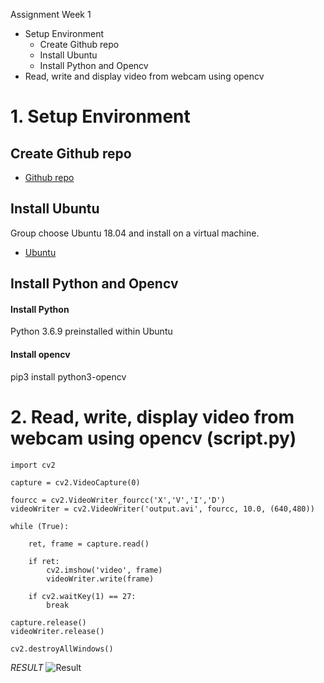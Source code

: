 Assignment Week 1

- Setup Environment
  + Create Github repo
  + Install Ubuntu 
  + Install Python and Opencv
- Read, write and display video from webcam using opencv
# 1. Setup Environment
## Create Github repo
* [Github repo](https://github.com/phucleminh/PPT)
## Install Ubuntu
Group choose Ubuntu 18.04 and install on a virtual machine.
* [Ubuntu](https://releases.ubuntu.com/18.04/)
## Install Python and Opencv
#### Install Python
 Python 3.6.9 preinstalled within Ubuntu
#### Install opencv
 pip3 install python3-opencv

 
# 2. Read, write, display video from webcam using opencv (script.py)
```
import cv2

capture = cv2.VideoCapture(0)

fourcc = cv2.VideoWriter_fourcc('X','V','I','D')
videoWriter = cv2.VideoWriter('output.avi', fourcc, 10.0, (640,480))

while (True):

    ret, frame = capture.read()

    if ret:
        cv2.imshow('video', frame)
        videoWriter.write(frame)

    if cv2.waitKey(1) == 27:
        break

capture.release()
videoWriter.release()

cv2.destroyAllWindows()
```
*RESULT*
 ![Result](https://github.com/phucleminh/PPT/edit/main/Assignment/week1/output.gif)
